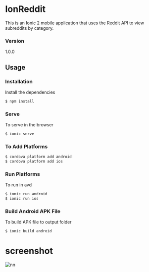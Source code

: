 # IonReddit

This is an Ionic 2 mobile application that uses the Reddit API to view subreddits by category.

### Version
1.0.0

## Usage


### Installation

Install the dependencies

```sh
$ npm install
```

### Serve
To serve in the browser

```sh
$ ionic serve
```

### To Add Platforms
```sh
$ cordova platform add android
$ cordova platform add ios
```

### Run Platforms
To run in avd

```sh
$ ionic run android
$ ionic run ios
```

### Build Android APK File
To build APK file to output folder

```sh
$ ionic build android
```

# screenshot

![nn](https://user-images.githubusercontent.com/12325386/28298226-a9e8ba28-6ba4-11e7-9840-7c3050c25d6a.JPG)

